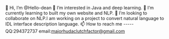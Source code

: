 👋 Hi, I’m @Hello-dean
👀 I’m interested in Java and deep learning.
🌱 I’m currently learning to built my own website and NLP.
💞️ I’m looking to collaborate on NLP.I am working on a project to convert natural language to IDL interface description language.
📫 How to reach me ----- QQ:294372737 email:majorhudaclutchfactor@gmail.com 
